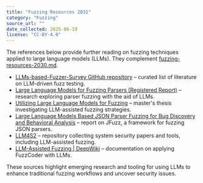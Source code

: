 ```yaml
---
title: "Fuzzing Resources 2031"
category: "Fuzzing"
source_url: ""
date_collected: 2025-06-19
license: "CC-BY-4.0"
---
```


The references below provide further reading on fuzzing techniques applied to large language models (LLMs). They complement [fuzzing-resources-2030.md](fuzzing-resources-2030.md).

- [LLMs-based-Fuzzer-Survey GitHub repository](https://github.com/EdPuth/LLMs-based-Fuzzer-Survey) – curated list of literature on LLM-driven fuzz testing.
- [Large Language Models for Fuzzing Parsers (Registered Report)](https://doi.org/10.1145/3605157.3605173) – research exploring parser fuzzing with the aid of LLMs.
- [Utilizing Large Language Models for Fuzzing](https://www.cs.ru.nl/masters-theses/2023/E_Tamminga___Utilizing_large_language_models_for_fuzzing.pdf) – master's thesis investigating LLM-assisted fuzzing strategies.
- [Large Language Models Based JSON Parser Fuzzing for Bug Discovery and Behavioral Analysis](https://it-bill.github.io/uploads/llm-json-parser-fuzzing-final-report.pdf) – report on JFuzz, a framework for fuzzing JSON parsers.
- [LLM4S2](https://github.com/HUSTSeclab/LLM4S2) – repository collecting system security papers and tools, including LLM-assisted fuzzing.
- [LLM-Assisted Fuzzing | DeepWiki](https://deepwiki.com/weimo3221/FuzzCoder/4.2-llm-assisted-fuzzing) – documentation on applying FuzzCoder with LLMs.

These sources highlight emerging research and tooling for using LLMs to enhance traditional fuzzing workflows and uncover security issues.
